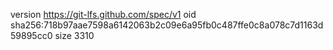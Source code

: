 version https://git-lfs.github.com/spec/v1
oid sha256:718b97aae7598a6142063b2c09e6a95fb0c487ffe0c8a078c7d1163d59895cc0
size 3310
